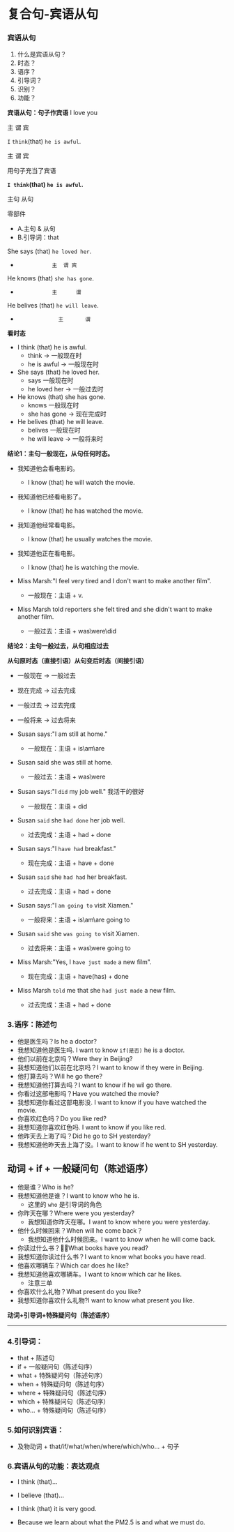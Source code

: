 # 复合句-宾语从句

### 宾语从句
1. 什么是宾语从句？
2. 时态？
3. 语序？
4. 引导词？
5. 识别？
6. 功能？

**宾语从句：句子作宾语**
I  love you

主  谓   宾

`I` `think`(that) `he is awful`.

主   谓             宾

用句子充当了宾语

**`I think`(that) `he is awful`.**

   主句             从句

零部件
  * A.主句 & 从句
  * B.引导词：that

She says (that) `he loved her`.
*                主  谓 宾

He knows (that) `she has gone`.
*                主      谓

He belives (that) `he will leave`.
*                  主       谓

**看时态**
* I think (that) he is awful.
  * think -> 一般现在时
  * he is awful -> 一般现在时
* She says (that) he loved her.
  * says 一般现在时
  * he loved her -> 一般过去时
* He knows (that) she has gone.
  * knows 一般现在时
  * she has gone -> 现在完成时
* He belives (that) he will leave.
  * belives 一般现在时
  * he will leave -> 一般将来时

**结论1：主句一般现在，从句任何时态。**
* 我知道他会看电影的。
  * I know (that) he will watch the movie.
* 我知道他已经看电影了。
  * I know (that) he has watched the movie.
* 我知道他经常看电影。
  * I know (that) he usually watches the movie.
* 我知道他正在看电影。
  * I know (that) he is watching the movie.

* Miss Marsh:"I feel very tired and I don't want to make another film".
  * 一般现在：主语 + v.
* Miss Marsh told reporters she felt tired and she didn't want to make another film.
  * 一般过去：主语 + was\were\did

**结论2：主句一般过去，从句相应过去**

**从句原时态（直接引语）从句变后时态（间接引语）**
* 一般现在      ->      一般过去
* 现在完成      ->      过去完成
* 一般过去      ->      过去完成
* 一般将来      ->      过去将来

* Susan says:"I am still at home."
  * 一般现在：主语 + is\am\are
* Susan said she was still at home.
  * 一般过去：主语 + was\were
* Susan says:"I `did` my job well."  我活干的很好
  * 一般现在：主语 + did
* Susan `said` she `had done` her job well.
  * 过去完成：主语 + had + done
* Susan says:"I `have had` breakfast."
  * 现在完成：主语 + have + done
* Susan `said` she `had had` her breakfast.
  * 过去完成：主语 + had + done
* Susan says:"I `am going to` visit Xiamen."
  * 一般将来：主语 + is\am\are going to
* Susan `said` she `was going to` visit Xiamen.
  * 过去将来：主语 + was\were going to
* Miss Marsh:"Yes, I `have just made` a new film".
  * 现在完成：主语 + have(has) + done
* Miss Marsh `told` me that she `had just made` a new film.
  * 过去完成：主语 + had + done

### 3.语序：陈述句
* 他是医生吗？Is he a doctor?
* 我想知道他是医生吗. I want to know `if(是否)` he is a doctor.
* 他们以前在北京吗？Were they in Beijing?
* 我想知道他们以前在北京吗？I want to know if they were in Beijing.
* 他打算去吗？Will he go there?
* 我想知道他打算去吗？I want to know if he wil go there.
* 你看过这部电影吗？Have you watched the movie?
* 我想知道你看过这部电影没. I want to know if you have watched the movie.
* 你喜欢红色吗？Do you like red?
* 我想知道你喜欢红色吗. I want to know if you like red.
* 他昨天去上海了吗？Did he go to SH yesterday?
* 我想知道他昨天去上海了没。I want to know if he went to SH yesterday.

**动词 + if + 一般疑问句（陈述语序）**
------

* 他是谁？Who is he?
* 我想知道他是谁？I want to know who he is.
  * 这里的 `who` 是引导词的角色
* 你昨天在哪？Where were you yesterday?
  * 我想知道你昨天在哪。I want to know where you were yesterday.
* 他什么时候回来？When will he come back？
  * 我想知道他什么时候回来。I want to know when he will come back.
* 你读过什么书？What books have you read?
* 我想知道你读过什么书？I want to know what books you have read.
* 他喜欢哪辆车？Which car does he like?
* 我想知道他喜欢哪辆车。I want to know which car he likes.
  * 注意三单
* 你喜欢什么礼物？What present do you like?
* 我想知道你喜欢什么礼物?I want to know what present you like.

**动词+引导词+特殊疑问句（陈述语序）**

-----

### 4.引导词：
* that + 陈述句
* if + 一般疑问句（陈述句序）
* what + 特殊疑问句（陈述句序）
* when + 特殊疑问句（陈述句序）
* where + 特殊疑问句（陈述句序）
* which + 特殊疑问句（陈述句序）
* who... + 特殊疑问句（陈述句序）

### 5.如何识别宾语：
* 及物动词 + that/if/what/when/where/which/who... + 句子

### 6.宾语从句的功能：表达观点
* I think (that)...
* I believe (that)...

* I think (that) it is very good.
* Because we learn about what the PM2.5 is and what we must do.





